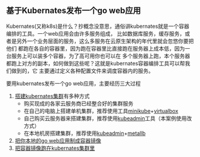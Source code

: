 基于Kubernates发布一个go web应用
---

Kubernates(又称k8s)是什么？抄概念没意思，通俗讲kubernates就是一个容器编排的工具。一个web应用会由许多服务组成，
比如数据库服务，缓存服务，或者是另外一个业务层面的服务，这么多服务在云原生架构的年代里就会忽悠你要把他们
都跑在各自的容器里，因为跑在容器里比直接跑在服务器上成本低，因为一台服务上可以装多个容器，为了高可用你也可以在
多个服务器上跑，本个服务器都跑上对方的副本，如何做到这些呢？这就是kubernates容器编排工具可以帮我们做到的，它
主要通过定义各种配置文件来调度容器内的服务。

要用kubernates发布一个go web应用，主要经历三大过程

1. [搭建kubernates集群](install-cluster.md)有多种方式
   - 购买现成的各家云服务商已经整合好的集群服务
   - 在自己的电脑上搭建单机集群，推荐使用工具[minikube](https://minikube.sigs.k8s.io/docs/)+[virtualbox](https://www.virtualbox.org/)
   - 自己购买云服务器来搭建集群，推荐使用[kubeadmin](https://kubernetes.io/docs/setup/production-environment/tools/kubeadm/install-kubeadm/)工具（本案例使用改方式）
   - 在本地机房搭建集群，推荐使用[kubeadmin](https://kubernetes.io/docs/setup/production-environment/tools/kubeadm/install-kubeadm/)+[metallb](https://metallb.universe.tf/)
2. [把你本地的go web应用制成容器镜像](dockerize-go-app.md)
3. [把容器镜像跑在kubernates集群里](deploy-to-cluster.md)

